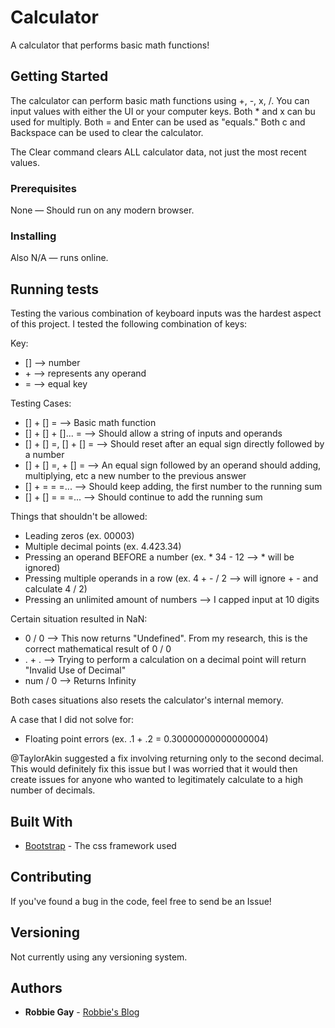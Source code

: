 # Calculator

A calculator that performs basic math functions!

## Getting Started

The calculator can perform basic math functions using +, -, x, /. You can input values with 
either the UI or your computer keys. Both * and x can bu used for multiply. Both = and Enter can 
be used as "equals." Both c and Backspace can be used to clear the calculator.

The Clear command clears ALL calculator data, not just the most recent values.

### Prerequisites

None — Should run on any modern browser.

### Installing

Also N/A — runs online.

## Running tests

Testing the various combination of keyboard inputs was the hardest aspect of this project. I tested the following 
combination of keys:

Key:
* [] --> number
* \+ --> represents any operand
* = --> equal key

Testing Cases:
* [] + [] = --> Basic math function
* [] + [] + []... = --> Should allow a string of inputs and operands
* [] + [] =, [] + [] = --> Should reset after an equal sign directly followed by a number
* [] + [] =, + [] = --> An equal sign followed by an operand should adding, multiplying, etc a new number to the previous answer
* [] + = = =... --> Should keep adding, the first number to the running sum
* [] + [] = = =... --> Should continue to add the running sum

Things that shouldn't be allowed:
* Leading zeros (ex. 00003)
* Multiple decimal points (ex. 4.423.34)
* Pressing an operand BEFORE a number (ex. * 34 - 12 --> * will be ignored)
* Pressing multiple operands in a row (ex. 4 + - / 2 --> will ignore + - and calculate 4 / 2)
* Pressing an unlimited amount of numbers --> I capped input at 10 digits

Certain situation resulted in NaN:
* 0 / 0 --> This now returns "Undefined". From my research, this is the correct mathematical result of 0 / 0
* . + . --> Trying to perform a calculation on a decimal point will return "Invalid Use of Decimal"
* num / 0 --> Returns Infinity

Both cases situations also resets the calculator's internal memory.

A case that I did not solve for:
* Floating point errors (ex. .1 + .2 = 0.30000000000000004) 

@TaylorAkin suggested a fix involving returning only to the second decimal. This would definitely fix this issue 
but I was worried that it would then create issues for anyone who wanted to legitimately calculate to a high number of decimals.

## Built With

* [Bootstrap](https://getbootstrap.com) - The css framework used

## Contributing

If you've found a bug in the code, feel free to send be an Issue!

## Versioning

Not currently using any versioning system.

## Authors

* **Robbie Gay** - [Robbie's Blog](https://robbiegay.github.io)